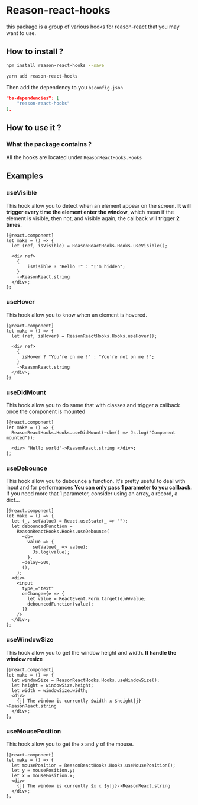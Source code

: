 # Reason-react-hooks

this package is a group of various hooks for reason-react that you may want to use.

## How to install ?

```bash
npm install reason-react-hooks --save
```

```bash
yarn add reason-react-hooks
```

Then add the dependency to you `bsconfig.json`

```json
"bs-dependencies": [
	"reason-react-hooks"
],
```

## How to use it ?

### What the package contains ?

All the hooks are located under `ReasonReactHooks.Hooks`

## Examples

### useVisible

This hook allow you to detect when an element appear on the screen.
**It will trigger every time the element enter the window**, which mean if the element is visible, then not, and visible again, the callback will trigger **2 times**.

```reason
[@react.component]
let make = () => {
  let (ref, isVisible) = ReasonReactHooks.Hooks.useVisible();

  <div ref>
    {
        isVisible ? "Hello !" : "I'm hidden";
    }
    ->ReasonReact.string
  </div>;
};
```

### useHover

This hook allow you to know when an element is hovered.

```reason
[@react.component]
let make = () => {
  let (ref, isHover) = ReasonReactHooks.Hooks.useHover();

  <div ref>
    {
      isHover ? "You're on me !" : "You're not on me !";
    }
    ->ReasonReact.string
  </div>;
};
```

### useDidMount

This hook allow you to do same that with classes and trigger a callback once the component is mounted

```reason
[@react.component]
let make = () => {
  ReasonReactHooks.Hooks.useDidMount(~cb=() => Js.log("Component mounted"));

  <div> "Hello world"->ReasonReact.string </div>;
};
```

### useDebounce

This hook allow you to debounce a function. It's pretty useful to deal with input and for performances
**You can only pass 1 parameter to you callback.** If you need more that 1 parameter, consider using an array, a record, a dict...

```reason
[@react.component]
let make = () => {
  let (_, setValue) = React.useState(_ => "");
  let debouncedFunction =
    ReasonReactHooks.Hooks.useDebounce(
      ~cb=
        value => {
          setValue(_ => value);
          Js.log(value);
        },
      ~delay=500,
      (),
    );
  <div>
    <input
      type_="text"
      onChange={e => {
        let value = ReactEvent.Form.target(e)##value;
        debouncedFunction(value);
      }}
    />
  </div>;
};
```

### useWindowSize

This hook allow you to get the window height and width.
**It handle the window resize**

```reason
[@react.component]
let make = () => {
  let windowSize = ReasonReactHooks.Hooks.useWindowSize();
  let height = windowSize.height;
  let width = windowSize.width;
  <div>
    {j| The window is currently $width x $height|j}->ReasonReact.string
  </div>;
};
```

### useMousePosition

This hook allow you to get the x and y of the mouse.

```reason
[@react.component]
let make = () => {
  let mousePosition = ReasonReactHooks.Hooks.useMousePosition();
  let y = mousePosition.y;
  let x = mousePosition.x;
  <div>
    {j| The window is currently $x x $y|j}->ReasonReact.string
  </div>;
};
```
